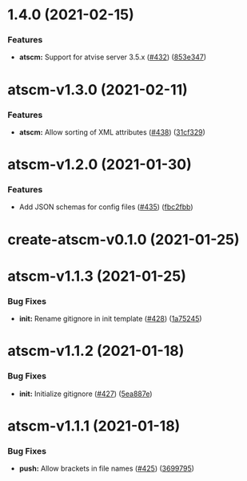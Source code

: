 <a name="1.4.0"></a>

# 1.4.0 (2021-02-15)

### Features

- **atscm:** Support for atvise server 3.5.x ([#432](https://github.com/atSCM/atscm/issues/432)) ([853e347](https://github.com/atSCM/atscm/commits/853e347))

<a name="atscm-v1.3.0"></a>

# atscm-v1.3.0 (2021-02-11)

### Features

- **atscm:** Allow sorting of XML attributes ([#438](https://github.com/atSCM/atscm/issues/438)) ([31cf329](https://github.com/atSCM/atscm/commits/31cf329))

<a name="atscm-v1.2.0"></a>

# atscm-v1.2.0 (2021-01-30)

### Features

- Add JSON schemas for config files ([#435](https://github.com/atSCM/atscm/issues/435)) ([fbc2fbb](https://github.com/atSCM/atscm/commits/fbc2fbb))

<a name="create-atscm-v0.1.0"></a>

# create-atscm-v0.1.0 (2021-01-25)

<a name="atscm-v1.1.3"></a>

# atscm-v1.1.3 (2021-01-25)

### Bug Fixes

- **init:** Rename gitignore in init template ([#428](https://github.com/atSCM/atscm/issues/428)) ([1a75245](https://github.com/atSCM/atscm/commits/1a75245))

<a name="atscm-v1.1.2"></a>

# atscm-v1.1.2 (2021-01-18)

### Bug Fixes

- **init:** Initialize gitignore ([#427](https://github.com/atSCM/atscm/issues/427)) ([5ea887e](https://github.com/atSCM/atscm/commits/5ea887e))

<a name="atscm-v1.1.1"></a>

# atscm-v1.1.1 (2021-01-18)

### Bug Fixes

- **push:** Allow brackets in file names ([#425](https://github.com/atSCM/atscm/issues/425)) ([3699795](https://github.com/atSCM/atscm/commits/3699795))
